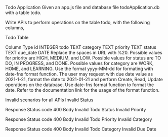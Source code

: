 Todo Application
Given an app.js file and database file todoApplication.db with a table todo.

Write APIs to perform operations on the table todo, with the following columns,

Todo Table

Column	Type
id	INTEGER
todo	TEXT
category	TEXT
priority	TEXT
status	TEXT
due_date	DATE
Replace the spaces in URL with %20.
Possible values for priority are HIGH, MEDIUM, and LOW.
Possible values for status are TO DO, IN PROGRESS, and DONE.
Possible values for category are WORK, HOME, and LEARNING.
Use the format yyyy-MM-dd for formating with date-fns format function.
The user may request with due date value as 2021-1-21, format the date to 2021-01-21 and perform Create, Read, Update operations on the database.
Use date-fns format function to format the date. Refer to the documentation link for the usage of the format function.

Invalid scenarios for all APIs
Invalid Status

Response
Status code
400
Body
Invalid Todo Status
Invalid Priority

Response
Status code
400
Body
Invalid Todo Priority
Invalid Category

Response
Status code
400
Body
Invalid Todo Category
Invalid Due Date

